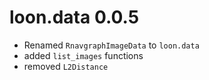 # loon.data 0.0.5

* Renamed `RnavgraphImageData` to `loon.data`
* added `list_images` functions
* removed `L2Distance`
